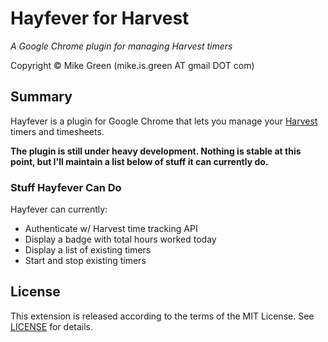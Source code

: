# Hayfever for Harvest

_A Google Chrome plugin for managing Harvest timers_

Copyright &copy; Mike Green (mike.is.green AT gmail DOT com)

## Summary

Hayfever is a plugin for Google Chrome that lets you manage your [Harvest](http://www.getharvest.com) timers and timesheets.

__The plugin is still under heavy development. Nothing is stable at this point, but I'll maintain a list below of stuff it can currently do.__

### Stuff Hayfever Can Do

Hayfever can currently:

* Authenticate w/ Harvest time tracking API
* Display a badge with total hours worked today
* Display a list of existing timers
* Start and stop existing timers

## License

This extension is released according to the terms of the MIT License. See [LICENSE](https://github.com/mikedamage/hayfever-chrome/blob/master/LICENSE) for details.
